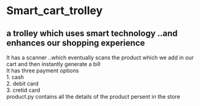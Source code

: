 # Smart_cart_trolley
<h2> a trolley which uses smart technology ..and enhances our shopping experience <br> </h2>
<p> It has a scanner ..which eventually scans the product which we add in our cart and then instantly generate a bill<br>
It has three payment options<br>
1. cash<br>
2. debit card<br>
3. cretid card <br>
product.py contains all the details of the product persent in the store <br> </p>

